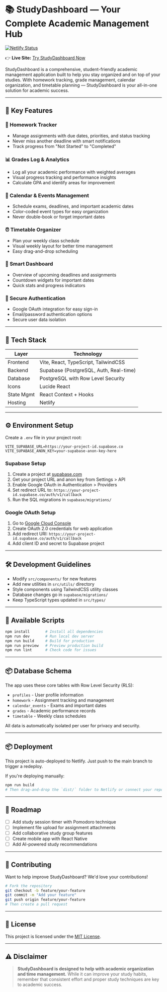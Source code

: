 # 📚 StudyDashboard — Your Complete Academic Management Hub

[![Netlify Status](https://api.netlify.com/api/v1/badges/85a1ee82-d902-4c97-8fef-bcab213b4750/deploy-status)](https://app.netlify.com/projects/phoebuz/deploys)

👉 **Live Site:** [Try StudyDashboard Now](https://phoebuz.netlify.app/)

StudyDashboard is a comprehensive, student-friendly academic management application built to help you stay organized and on top of your studies. With homework tracking, grade management, calendar organization, and timetable planning — StudyDashboard is your all-in-one solution for academic success.

---

## 🌟 Key Features

### 📝 Homework Tracker
* Manage assignments with due dates, priorities, and status tracking
* Never miss another deadline with smart notifications
* Track progress from "Not Started" to "Completed"

### 📊 Grades Log & Analytics
* Log all your academic performance with weighted averages
* Visual progress tracking and performance insights
* Calculate GPA and identify areas for improvement

### 📅 Calendar & Events Management
* Schedule exams, deadlines, and important academic dates
* Color-coded event types for easy organization
* Never double-book or forget important dates

### ⏰ Timetable Organizer
* Plan your weekly class schedule
* Visual weekly layout for better time management
* Easy drag-and-drop scheduling

### 🎯 Smart Dashboard
* Overview of upcoming deadlines and assignments
* Countdown widgets for important dates
* Quick stats and progress indicators

### 🔐 Secure Authentication
* Google OAuth integration for easy sign-in
* Email/password authentication options
* Secure user data isolation

---

## 🧪 Tech Stack

| Layer      | Technology                              |
| ---------- | --------------------------------------- |
| Frontend   | Vite, React, TypeScript, TailwindCSS   |
| Backend    | Supabase (PostgreSQL, Auth, Real-time) |
| Database   | PostgreSQL with Row Level Security     |
| Icons      | Lucide React                            |
| State Mgmt | React Context + Hooks                  |
| Hosting    | Netlify                                 |

---

## ⚙️ Environment Setup

Create a `.env` file in your project root:

```env
VITE_SUPABASE_URL=https://your-project-id.supabase.co
VITE_SUPABASE_ANON_KEY=your-supabase-anon-key-here
```

### Supabase Setup
1. Create a project at [supabase.com](https://supabase.com)
2. Get your project URL and anon key from Settings > API
3. Enable Google OAuth in Authentication > Providers
4. Set redirect URL to: `https://your-project-id.supabase.co/auth/v1/callback`
5. Run the SQL migrations in `supabase/migrations/`

### Google OAuth Setup
1. Go to [Google Cloud Console](https://console.cloud.google.com)
2. Create OAuth 2.0 credentials for web application
3. Add redirect URI: `https://your-project-id.supabase.co/auth/v1/callback`
4. Add client ID and secret to Supabase project

---

## 🛠 Development Guidelines

* Modify `src/components/` for new features
* Add new utilities in `src/utils/` directory
* Style components using TailwindCSS utility classes
* Database changes go in `supabase/migrations/`
* Keep TypeScript types updated in `src/types/`

---

## 🚀 Available Scripts

```bash
npm install       # Install all dependencies
npm run dev       # Run local dev server
npm run build     # Build for production
npm run preview   # Preview production build
npm run lint      # Check code for issues
```

---

## 📦 Database Schema

The app uses these core tables with Row Level Security (RLS):
- `profiles` - User profile information
- `homework` - Assignment tracking and management
- `calendar_events` - Exams and important dates
- `grades` - Academic performance records
- `timetable` - Weekly class schedules

All data is automatically isolated per user for privacy and security.

---

## 📦 Deployment

This project is auto-deployed to Netlify. Just push to the main branch to trigger a redeploy.

If you're deploying manually:

```bash
npm run build
# Then drag-and-drop the `dist/` folder to Netlify or connect your repo
```

---

## 📌 Roadmap

* [ ] Add study session timer with Pomodoro technique
* [ ] Implement file upload for assignment attachments
* [ ] Add collaborative study group features
* [ ] Create mobile app with React Native
* [ ] Add AI-powered study recommendations

---

## 🤝 Contributing

Want to help improve StudyDashboard? We'd love your contributions!

```bash
# Fork the repository
git checkout -b feature/your-feature
git commit -m "Add your feature"
git push origin feature/your-feature
# Then create a pull request
```

---

## 📄 License

This project is licensed under the [MIT License](LICENSE).

---

## ⚠️ Disclaimer

> **StudyDashboard is designed to help with academic organization and time management.**
> While it can improve your study habits, remember that consistent effort and proper study techniques are key to academic success.
